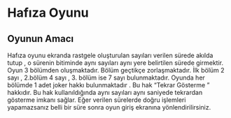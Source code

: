 # Hafıza Oyunu

## Oyunun Amacı

Hafıza oyunu ekranda rastgele oluşturulan sayıları verilen sürede akılda tutup , o sürenin bitiminde aynı sayıları aynı yere  belirtilen sürede girmektir. 
Oyun  3  bölümden oluşmaktadır. Bölüm geçtikçe zorlaşmaktadır. İlk bölüm 2 sayı , 2.bölüm 4 sayı , 3. bölüm ise 7 sayı bulunmaktadır.  Oyunda her bölümde 1 adet joker hakkı bulunmaktadır . Bu hak “Tekrar Gösterme ” hakkıdır. Bu hak kullanıldığında aynı sayıları aynı saniyede tekrardan gösterme imkanı sağlar. Eğer verilen sürelerde doğru işlemleri yapamazsanız belli bir süre sonra oyun giriş ekranına yönlendirilirsiniz.